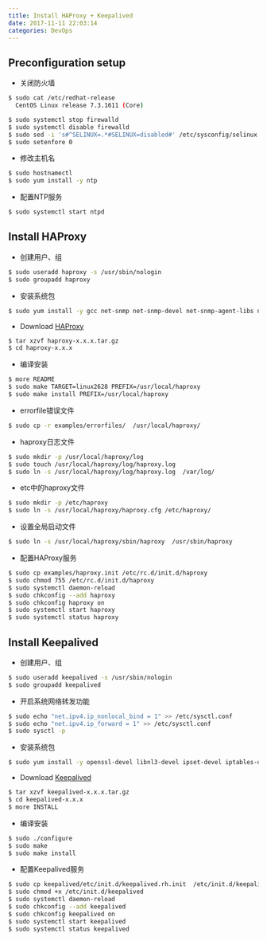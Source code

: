 ```yaml
---
title: Install HAProxy + Keepalived
date: 2017-11-11 22:03:14
categories: DevOps
---
```

## Preconfiguration setup

+ 关闭防火墙

```bash
$ sudo cat /etc/redhat-release 
  CentOS Linux release 7.3.1611 (Core)

$ sudo systemctl stop firewalld
$ sudo systemctl disable firewalld
$ sudo sed -i 's#^SELINUX=.*#SELINUX=disabled#' /etc/sysconfig/selinux
$ sudo setenfore 0
```

+ 修改主机名

```bash
$ sudo hostnamectl
$ sudo yum install -y ntp
```
+ 配置NTP服务

```bash
$ sudo systemctl start ntpd
```
<!-- more -->

## Install HAProxy

+ 创建用户、组

```bash
$ sudo useradd haproxy -s /usr/sbin/nologin
$ sudo groupadd haproxy
```

+ 安装系统包

```bash
$ sudo yum install -y gcc net-snmp net-snmp-devel net-snmp-agent-libs net-snmp-libs  pcre-static pcre-devel
```

+ Download [HAProxy](http://www.haproxy.org/)

```bash
$ tar xzvf haproxy-x.x.x.tar.gz
$ cd haproxy-x.x.x
```

+ 编译安装

```bash
$ more README
$ sudo make TARGET=linux2628 PREFIX=/usr/local/haproxy
$ sudo make install PREFIX=/usr/local/haproxy
```

+ errorfile错误文件

```bash
$ sudo cp -r examples/errorfiles/  /usr/local/haproxy/
```

+ haproxy日志文件

```bash
$ sudo mkdir -p /usr/local/haproxy/log
$ sudo touch /usr/local/haproxy/log/haproxy.log
$ sudo ln -s /usr/local/haproxy/log/haproxy.log  /var/log/
```
+ etc中的haproxy文件

```bash
$ sudo mkdir -p /etc/haproxy
$ sudo ln -s /usr/local/haproxy/haproxy.cfg /etc/haproxy/
```

+ 设置全局启动文件

```bash
$ sudo ln -s /usr/local/haproxy/sbin/haproxy  /usr/sbin/haproxy
```

+ 配置HAProxy服务

```bash
$ sudo cp examples/haproxy.init /etc/rc.d/init.d/haproxy
$ sudo chmod 755 /etc/rc.d/init.d/haproxy
$ sudo systemctl daemon-reload
$ sudo chkconfig --add haproxy
$ sudo chkconfig haproxy on
$ sudo systemctl start haproxy
$ sudo systemctl status haproxy
```

## Install Keepalived

+ 创建用户、组

```bash
$ sudo useradd keepalived -s /usr/sbin/nologin
$ sudo groupadd keepalived
```

+ 开启系统网络转发功能

```bash
$ sudo echo "net.ipv4.ip_nonlocal_bind = 1" >> /etc/sysctl.conf
$ sudo echo "net.ipv4.ip_forward = 1" >> /etc/sysctl.conf
$ sudo sysctl -p
```

+ 安装系统包

```bash
$ sudo yum install -y openssl-devel libnl3-devel ipset-devel iptables-devel libnfnetlink-devel
```

+ Download [Keepalived](http://keepalived.org/)

```bash
$ tar xzvf keepalived-x.x.x.tar.gz
$ cd keepalived-x.x.x
$ more INSTALL
```

+ 编译安装

```bash
$ sudo ./configure
$ sudo make
$ sudo make install
```

+ 配置Keepalived服务

```bash
$ sudo cp keepalived/etc/init.d/keepalived.rh.init  /etc/init.d/keepalived
$ sudo chmod +x /etc/init.d/keepalived
$ sudo systemctl daemon-reload
$ sudo chkconfig --add keepalived
$ sudo chkconfig keepalived on
$ sudo systemctl start keepalived
$ sudo systemctl status keepalived
```
